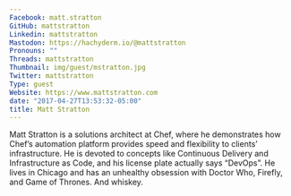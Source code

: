 ```yaml
---
Facebook: matt.stratton
GitHub: mattstratton
Linkedin: mattstratton
Mastodon: https://hachyderm.io/@mattstratton
Pronouns: ""
Threads: mattstratton
Thumbnail: img/guest/mstratton.jpg
Twitter: mattstratton
Type: guest
Website: https://www.mattstratton.com
date: "2017-04-27T13:53:32-05:00"
title: Matt Stratton
---
```


Matt Stratton is a solutions architect at Chef, where he demonstrates how Chef’s automation platform provides speed and flexibility to clients’ infrastructure. He is devoted to concepts like Continuous Delivery and Infrastructure as Code, and his license plate actually says “DevOps”. He lives in Chicago and has an unhealthy obsession with Doctor Who, Firefly, and Game of Thrones. And whiskey.
